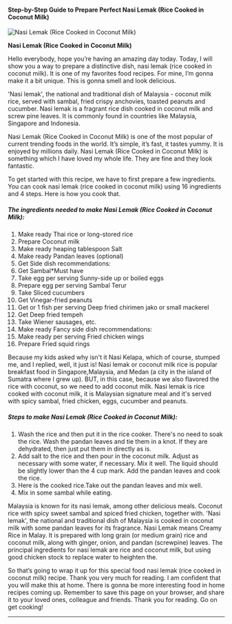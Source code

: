             

#### Step-by-Step Guide to Prepare Perfect Nasi Lemak (Rice Cooked in Coconut Milk)

![Nasi Lemak (Rice Cooked in Coconut Milk)](https://img-global.cpcdn.com/recipes/4921841534631936/751x532cq70/nasi-lemak-rice-cooked-in-coconut-milk-recipe-main-photo.jpg)

**Nasi Lemak (Rice Cooked in Coconut Milk)**

Hello everybody, hope you’re having an amazing day today. Today, I will show you a way to prepare a distinctive dish, nasi lemak (rice cooked in coconut milk). It is one of my favorites food recipes. For mine, I’m gonna make it a bit unique. This is gonna smell and look delicious.

'Nasi lemak', the national and traditional dish of Malaysia - coconut milk rice, served with sambal, fried crispy anchovies, toasted peanuts and cucumber. Nasi lemak is a fragrant rice dish cooked in coconut milk and screw pine leaves. It is commonly found in countries like Malaysia, Singapore and Indonesia.

Nasi Lemak (Rice Cooked in Coconut Milk) is one of the most popular of current trending foods in the world. It’s simple, it’s fast, it tastes yummy. It is enjoyed by millions daily. Nasi Lemak (Rice Cooked in Coconut Milk) is something which I have loved my whole life. They are fine and they look fantastic.

To get started with this recipe, we have to first prepare a few ingredients. You can cook nasi lemak (rice cooked in coconut milk) using 16 ingredients and 4 steps. Here is how you cook that.

##### The ingredients needed to make Nasi Lemak (Rice Cooked in Coconut Milk):

1.  Make ready Thai rice or long-stored rice
2.  Prepare Coconut milk
3.  Make ready heaping tablespoon Salt
4.  Make ready Pandan leaves (optional)
5.  Get Side dish recommendations:
6.  Get Sambal\*Must have
7.  Take egg per serving Sunny-side up or boiled eggs
8.  Prepare egg per serving Sambal Terur
9.  Take Sliced cucumbers
10.  Get Vinegar-fried peanuts
11.  Get or 1 fish per serving Deep fried chirimen jako or small mackerel
12.  Get Deep fried tempeh
13.  Take Wiener sausages, etc.
14.  Make ready Fancy side dish recommendations:
15.  Make ready per serving Fried chicken wings
16.  Prepare Fried squid rings

Because my kids asked why isn't it Nasi Kelapa, which of course, stumped me, and I replied, well, it just is! Nasi lemak or coconut milk rice is popular breakfast food in Singapore,Malaysia, and Medan (a city in the island of Sumatra where I grew up). BUT, in this case, because we also flavored the rice with coconut, so we need to add coconut milk. Nasi lemak is rice cooked with coconut milk, it is Malaysian signature meal and it's served with spicy sambal, fried chicken, eggs, cucumber and peanuts.

##### Steps to make Nasi Lemak (Rice Cooked in Coconut Milk):

1.  Wash the rice and then put it in the rice cooker. There's no need to soak the rice. Wash the pandan leaves and tie them in a knot. If they are dehydrated, then just put them in directly as is.
2.  Add salt to the rice and then pour in the coconut milk. Adjust as necessary with some water, if necessary. Mix it well. The liquid should be slightly lower than the 4 cup mark. Add the pandan leaves and cook the rice.
3.  Here is the cooked rice.Take out the pandan leaves and mix well.
4.  Mix in some sambal while eating.

Malaysia is known for its nasi lemak, among other delicious meals. Coconut rice with spicy sweet sambal and spiced fried chicken, together with. 'Nasi lemak', the national and traditional dish of Malaysia is cooked in coconut milk with some pandan leaves for its fragrance. Nasi Lemak means Creamy Rice in Malay. It is prepared with long grain (or medium grain) rice and coconut milk, along with ginger, onion, and pandan (screwpine) leaves. The principal ingredients for nasi lemak are rice and coconut milk, but using good chicken stock to replace water to heighten the.

So that’s going to wrap it up for this special food nasi lemak (rice cooked in coconut milk) recipe. Thank you very much for reading. I am confident that you will make this at home. There is gonna be more interesting food in home recipes coming up. Remember to save this page on your browser, and share it to your loved ones, colleague and friends. Thank you for reading. Go on get cooking!

* * *